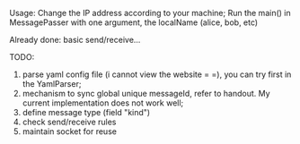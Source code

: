 Usage: 
Change the IP address according to your machine;
Run the main() in MessagePasser with one argument, the localName (alice, bob, etc)

Already done:
basic send/receive...

TODO:
1. parse yaml config file (i cannot view the website = =), you can try first in the YamlParser;
2. mechanism to sync global unique messageId, refer to handout. My current implementation does not work well;
3. define message type (field "kind")
4. check send/receive rules
5. maintain socket for reuse
